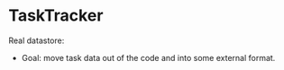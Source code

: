 # TaskTracker

Real datastore:  
- Goal:  move task data out of the code and into some external format.
